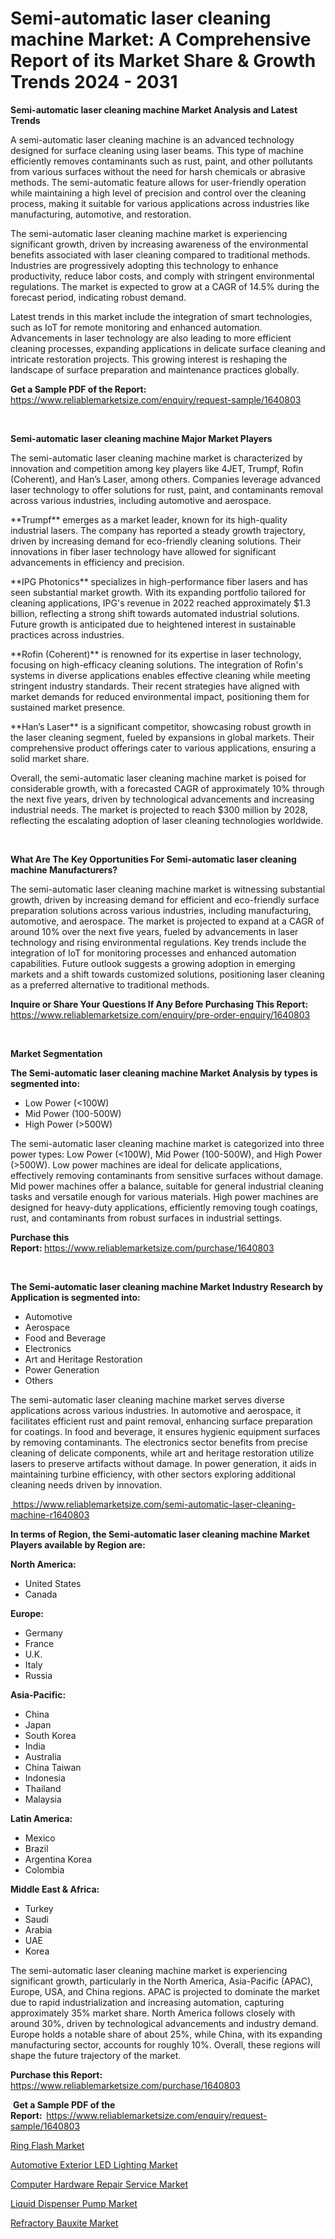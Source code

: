 <p><h1>Semi-automatic laser cleaning machine Market: A Comprehensive Report of its Market Share & Growth Trends 2024 - 2031</h1></p><p><strong>Semi-automatic laser cleaning machine Market Analysis and Latest Trends</strong></p>
<p><p>A semi-automatic laser cleaning machine is an advanced technology designed for surface cleaning using laser beams. This type of machine efficiently removes contaminants such as rust, paint, and other pollutants from various surfaces without the need for harsh chemicals or abrasive methods. The semi-automatic feature allows for user-friendly operation while maintaining a high level of precision and control over the cleaning process, making it suitable for various applications across industries like manufacturing, automotive, and restoration.</p><p>The semi-automatic laser cleaning machine market is experiencing significant growth, driven by increasing awareness of the environmental benefits associated with laser cleaning compared to traditional methods. Industries are progressively adopting this technology to enhance productivity, reduce labor costs, and comply with stringent environmental regulations. The market is expected to grow at a CAGR of 14.5% during the forecast period, indicating robust demand.</p><p>Latest trends in this market include the integration of smart technologies, such as IoT for remote monitoring and enhanced automation. Advancements in laser technology are also leading to more efficient cleaning processes, expanding applications in delicate surface cleaning and intricate restoration projects. This growing interest is reshaping the landscape of surface preparation and maintenance practices globally.</p></p>
<p><strong>Get a Sample PDF of the Report:&nbsp;</strong> <a href="https://www.reliablemarketsize.com/enquiry/request-sample/1640803?utm_campaign=1169&utm_medium=2&utm_source=Github&utm_content=ia&utm_term=25092024&utm_id=semi-automatic-laser-cleaning-machine">https://www.reliablemarketsize.com/enquiry/request-sample/1640803</a></p>
<p>&nbsp;</p>
<p><strong>Semi-automatic laser cleaning machine Major Market Players</strong></p>
<p><p>The semi-automatic laser cleaning machine market is characterized by innovation and competition among key players like 4JET, Trumpf, Rofin (Coherent), and Han’s Laser, among others. Companies leverage advanced laser technology to offer solutions for rust, paint, and contaminants removal across various industries, including automotive and aerospace.</p><p>**Trumpf** emerges as a market leader, known for its high-quality industrial lasers. The company has reported a steady growth trajectory, driven by increasing demand for eco-friendly cleaning solutions. Their innovations in fiber laser technology have allowed for significant advancements in efficiency and precision.</p><p>**IPG Photonics** specializes in high-performance fiber lasers and has seen substantial market growth. With its expanding portfolio tailored for cleaning applications, IPG's revenue in 2022 reached approximately $1.3 billion, reflecting a strong shift towards automated industrial solutions. Future growth is anticipated due to heightened interest in sustainable practices across industries.</p><p>**Rofin (Coherent)** is renowned for its expertise in laser technology, focusing on high-efficacy cleaning solutions. The integration of Rofin's systems in diverse applications enables effective cleaning while meeting stringent industry standards. Their recent strategies have aligned with market demands for reduced environmental impact, positioning them for sustained market presence.</p><p>**Han’s Laser** is a significant competitor, showcasing robust growth in the laser cleaning segment, fueled by expansions in global markets. Their comprehensive product offerings cater to various applications, ensuring a solid market share.</p><p>Overall, the semi-automatic laser cleaning machine market is poised for considerable growth, with a forecasted CAGR of approximately 10% through the next five years, driven by technological advancements and increasing industrial needs. The market is projected to reach $300 million by 2028, reflecting the escalating adoption of laser cleaning technologies worldwide.</p></p>
<p>&nbsp;</p>
<p><strong>What Are The Key Opportunities For Semi-automatic laser cleaning machine Manufacturers?</strong></p>
<p><p>The semi-automatic laser cleaning machine market is witnessing substantial growth, driven by increasing demand for efficient and eco-friendly surface preparation solutions across various industries, including manufacturing, automotive, and aerospace. The market is projected to expand at a CAGR of around 10% over the next five years, fueled by advancements in laser technology and rising environmental regulations. Key trends include the integration of IoT for monitoring processes and enhanced automation capabilities. Future outlook suggests a growing adoption in emerging markets and a shift towards customized solutions, positioning laser cleaning as a preferred alternative to traditional methods.</p></p>
<p><strong>Inquire or Share Your Questions If Any Before Purchasing This Report:</strong> <a href="https://www.reliablemarketsize.com/enquiry/pre-order-enquiry/1640803?utm_campaign=1169&utm_medium=2&utm_source=Github&utm_content=ia&utm_term=25092024&utm_id=semi-automatic-laser-cleaning-machine">https://www.reliablemarketsize.com/enquiry/pre-order-enquiry/1640803</a></p>
<p>&nbsp;</p>
<p><strong>Market Segmentation</strong></p>
<p><strong>The Semi-automatic laser cleaning machine Market Analysis by types is segmented into:</strong></p>
<p><ul><li>Low Power (<100W)</li><li>Mid Power (100-500W)</li><li>High Power (>500W)</li></ul></p>
<p><p>The semi-automatic laser cleaning machine market is categorized into three power types: Low Power (<100W), Mid Power (100-500W), and High Power (>500W). Low power machines are ideal for delicate applications, effectively removing contaminants from sensitive surfaces without damage. Mid power machines offer a balance, suitable for general industrial cleaning tasks and versatile enough for various materials. High power machines are designed for heavy-duty applications, efficiently removing tough coatings, rust, and contaminants from robust surfaces in industrial settings.</p></p>
<p><strong>Purchase this Report:&nbsp;</strong><a href="https://www.reliablemarketsize.com/purchase/1640803?utm_campaign=1169&utm_medium=2&utm_source=Github&utm_content=ia&utm_term=25092024&utm_id=semi-automatic-laser-cleaning-machine">https://www.reliablemarketsize.com/purchase/1640803</a></p>
<p>&nbsp;</p>
<p><strong>The Semi-automatic laser cleaning machine Market Industry Research by Application is segmented into:</strong></p>
<p><ul><li>Automotive</li><li>Aerospace</li><li>Food and Beverage</li><li>Electronics</li><li>Art and Heritage Restoration</li><li>Power Generation</li><li>Others</li></ul></p>
<p><p>The semi-automatic laser cleaning machine market serves diverse applications across various industries. In automotive and aerospace, it facilitates efficient rust and paint removal, enhancing surface preparation for coatings. In food and beverage, it ensures hygienic equipment surfaces by removing contaminants. The electronics sector benefits from precise cleaning of delicate components, while art and heritage restoration utilize lasers to preserve artifacts without damage. In power generation, it aids in maintaining turbine efficiency, with other sectors exploring additional cleaning needs driven by innovation.</p></p>
<p><a href="https://www.reliablemarketsize.com/semi-automatic-laser-cleaning-machine-r1640803?utm_campaign=1169&utm_medium=2&utm_source=Github&utm_content=ia&utm_term=25092024&utm_id=semi-automatic-laser-cleaning-machine">&nbsp;https://www.reliablemarketsize.com/semi-automatic-laser-cleaning-machine-r1640803</a></p>
<p><strong>In terms of Region, the Semi-automatic laser cleaning machine Market Players available by Region are:</strong></p>
<p>
    <p> <strong> North America: </strong>
        <ul>
            <li>United States</li>
            <li>Canada</li>
        </ul>
        </p> 
    <p> <strong> Europe: </strong>
        <ul>
            <li>Germany</li>
            <li>France</li>
            <li>U.K.</li>
            <li>Italy</li>
            <li>Russia</li>
        </ul>
        </p> 
    <p> <strong> Asia-Pacific: </strong>
        <ul>
            <li>China</li>
            <li>Japan</li>
            <li>South Korea</li>
            <li>India</li>
            <li>Australia</li>
            <li>China Taiwan</li>
            <li>Indonesia</li>
            <li>Thailand</li>
            <li>Malaysia</li>
        </ul>
        </p> 
    <p> <strong> Latin America: </strong>
        <ul>
            <li>Mexico</li>
            <li>Brazil</li>
            <li>Argentina Korea</li>
            <li>Colombia</li>
        </ul>
        </p> 
    <p> <strong> Middle East & Africa: </strong>
        <ul>
            <li>Turkey</li>
            <li>Saudi</li>
            <li>Arabia</li>
            <li>UAE</li>
            <li>Korea</li>
        </ul>
    </p>
    </p>
<p><p>The semi-automatic laser cleaning machine market is experiencing significant growth, particularly in the North America, Asia-Pacific (APAC), Europe, USA, and China regions. APAC is projected to dominate the market due to rapid industrialization and increasing automation, capturing approximately 35% market share. North America follows closely with around 30%, driven by technological advancements and industry demand. Europe holds a notable share of about 25%, while China, with its expanding manufacturing sector, accounts for roughly 10%. Overall, these regions will shape the future trajectory of the market.</p></p>
<p><strong>Purchase this Report: </strong><a href="https://www.reliablemarketsize.com/purchase/1640803?utm_campaign=1169&utm_medium=2&utm_source=Github&utm_content=ia&utm_term=25092024&utm_id=semi-automatic-laser-cleaning-machine">https://www.reliablemarketsize.com/purchase/1640803</a></p>
<p>&nbsp;<strong>Get a Sample PDF of the Report:&nbsp;&nbsp;</strong><a href="https://www.reliablemarketsize.com/enquiry/request-sample/1640803?utm_campaign=1169&utm_medium=2&utm_source=Github&utm_content=ia&utm_term=25092024&utm_id=semi-automatic-laser-cleaning-machine">https://www.reliablemarketsize.com/enquiry/request-sample/1640803</a></p>
<p><strong></strong></p>
<p><p><a href="https://issuu.com/reportprime-2/docs/ring-flash-market-size-2030.pptx_64a59ca0ba74f4?utm_campaign=1169&utm_medium=2&utm_source=Github&utm_content=ia&utm_term=25092024&utm_id=semi-automatic-laser-cleaning-machine">Ring Flash Market</a></p><p><a href="https://www.linkedin.com/pulse/strategic-market-insights-navigating-global-automotive-isxef?utm_campaign=1169&utm_medium=2&utm_source=Github&utm_content=ia&utm_term=25092024&utm_id=semi-automatic-laser-cleaning-machine">Automotive Exterior LED Lighting Market</a></p><p><a href="https://www.linkedin.com/pulse/computer-hardware-repair-service-market-size-growing-cagr-iyg6e?trackingId=eEye1AheRD6hOtVqMJeO0Q%3D%3D&utm_campaign=1169&utm_medium=2&utm_source=Github&utm_content=ia&utm_term=25092024&utm_id=semi-automatic-laser-cleaning-machine">Computer Hardware Repair Service Market</a></p><p><a href="https://issuu.com/reportprime-2/docs/liquid-dispenser-pump-market-size-2_fd085b7cbd90af?utm_campaign=1169&utm_medium=2&utm_source=Github&utm_content=ia&utm_term=25092024&utm_id=semi-automatic-laser-cleaning-machine">Liquid Dispenser Pump Market</a></p><p><a href="https://www.linkedin.com/pulse/refractory-bauxite-market-overview-regional-outlook-competitive-yysyc?trackingId=EcqCs1KFRHObEGNiR6TfAA%3D%3D&utm_campaign=1169&utm_medium=2&utm_source=Github&utm_content=ia&utm_term=25092024&utm_id=semi-automatic-laser-cleaning-machine">Refractory Bauxite Market</a></p></p>